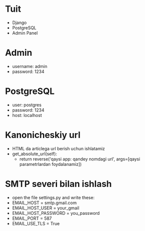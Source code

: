# Tuit
- Django
- PostgreSQL
- Admin Panel

# Admin

- username: admin
- password: 1234

# PostgreSQL

- user: postgres
- password: 1234
- host: localhost

# Kanonicheskiy url 
- HTML da articlega url berish uchun ishlatamiz
- get_absolute_url(self):
  + return reverse('qaysi app: qandey nomdagi url', args=[qaysi parametrlardan foydalanamiz])

# SMTP severi bilan ishlash

- open the file settings.py and write these:
- EMAIL_HOST = smtp.gmail.com
- EMAIL_HOST_USER = your_gmail
- EMAIL_HOST_PASSWORD = you_password
- EMAIL_PORT = 587
- EMAIL_USE_TLS = True
